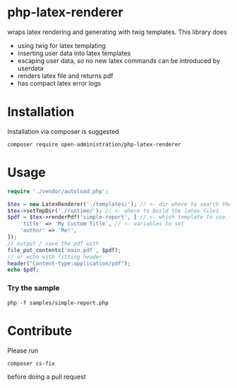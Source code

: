 # php-latex-renderer
wraps latex rendering and generating with twig templates. This library does
  * using twig for latex templating
  * inserting user data into latex templates 
  * escaping user data, so no new latex commands can be introduced by userdata 
  * renders latex file and returns pdf 
  * has compact latex error logs 
# Installation
Installation via composer is suggested  
```
composer require open-administration/php-latex-renderer
```
# Usage

```php
require './vendor/autoload.php';

$tex = new LatexRenderer('./templates/'); // <- dir where to search the templates
$tex->setTmpDir('./runtime/'); // <- where to build the latex files
$pdf = $tex->renderPdf('simple-report', [ // <- which template to use (file ending .tex.twig)
    'title' => 'My Custom Title', // <- variables to set 
    'author' => 'Me!',
]);
// output / save the pdf with
file_put_contents('main.pdf', $pdf);
// or echo with fitting header 
header("Content-type:application/pdf");
echo $pdf;
```
### Try the sample 
```
php -f samples/simple-report.php
```

# Contribute 
Please run 
```
composer cs-fix 
```
before doing a pull request